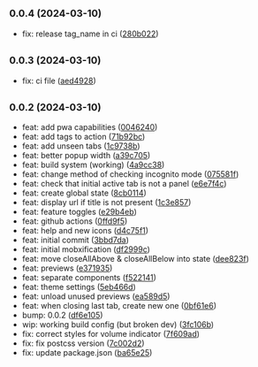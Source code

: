 ## <small>0.0.4 (2024-03-10)</small>

* fix: release tag_name in ci ([280b022](https://github.com/lunavod/TreeTabs/commit/280b022))



## <small>0.0.3 (2024-03-10)</small>

* fix: ci file ([aed4928](https://github.com/lunavod/TreeTabs/commit/aed4928))



## <small>0.0.2 (2024-03-10)</small>

* feat: add pwa capabilities ([0046240](https://github.com/lunavod/TreeTabs/commit/0046240))
* feat: add tags to action ([71b92bc](https://github.com/lunavod/TreeTabs/commit/71b92bc))
* feat: add unseen tabs ([1c9738b](https://github.com/lunavod/TreeTabs/commit/1c9738b))
* feat: better popup width ([a39c705](https://github.com/lunavod/TreeTabs/commit/a39c705))
* feat: build system (working) ([4a9cc38](https://github.com/lunavod/TreeTabs/commit/4a9cc38))
* feat: change method of checking incognito mode ([075581f](https://github.com/lunavod/TreeTabs/commit/075581f))
* feat: check that initial active tab is not a panel ([e6e7f4c](https://github.com/lunavod/TreeTabs/commit/e6e7f4c))
* feat: create global state ([8cb0114](https://github.com/lunavod/TreeTabs/commit/8cb0114))
* feat: display url if title is not present ([1c3e857](https://github.com/lunavod/TreeTabs/commit/1c3e857))
* feat: feature toggles ([e29b4eb](https://github.com/lunavod/TreeTabs/commit/e29b4eb))
* feat: github actions ([0ffd9f5](https://github.com/lunavod/TreeTabs/commit/0ffd9f5))
* feat: help and new icons ([d4c75f1](https://github.com/lunavod/TreeTabs/commit/d4c75f1))
* feat: initial commit ([3bbd7da](https://github.com/lunavod/TreeTabs/commit/3bbd7da))
* feat: initial mobxification ([df2999c](https://github.com/lunavod/TreeTabs/commit/df2999c))
* feat: move closeAllAbove & closeAllBelow into state ([dee823f](https://github.com/lunavod/TreeTabs/commit/dee823f))
* feat: previews ([e371935](https://github.com/lunavod/TreeTabs/commit/e371935))
* feat: separate components ([f522141](https://github.com/lunavod/TreeTabs/commit/f522141))
* feat: theme settings ([5eb466d](https://github.com/lunavod/TreeTabs/commit/5eb466d))
* feat: unload unused previews ([ea589d5](https://github.com/lunavod/TreeTabs/commit/ea589d5))
* feat: when closing last tab, create new one ([0bf61e6](https://github.com/lunavod/TreeTabs/commit/0bf61e6))
* bump: 0.0.2 ([df6e105](https://github.com/lunavod/TreeTabs/commit/df6e105))
* wip: working build config (but broken dev) ([3fc106b](https://github.com/lunavod/TreeTabs/commit/3fc106b))
* fix: correct styles for volume indicator ([7f609ad](https://github.com/lunavod/TreeTabs/commit/7f609ad))
* fix: fix postcss version ([7c002d2](https://github.com/lunavod/TreeTabs/commit/7c002d2))
* fix: update package.json ([ba65e25](https://github.com/lunavod/TreeTabs/commit/ba65e25))




